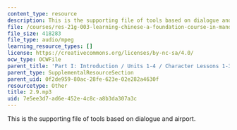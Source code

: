 ```yaml
---
content_type: resource
description: This is the supporting file of tools based on dialogue and airport.
file: /courses/res-21g-003-learning-chinese-a-foundation-course-in-mandarin-spring-2011/7e5ee3d7ad6e452e4c8ca8b3da307a3c_2.9.mp3
file_size: 418283
file_type: audio/mpeg
learning_resource_types: []
license: https://creativecommons.org/licenses/by-nc-sa/4.0/
ocw_type: OCWFile
parent_title: 'Part I: Introduction / Units 1-4 / Character Lessons 1-3'
parent_type: SupplementalResourceSection
parent_uid: 0f2de959-80ac-28fe-623e-02e282a4630f
resourcetype: Other
title: 2.9.mp3
uid: 7e5ee3d7-ad6e-452e-4c8c-a8b3da307a3c
---
```

This is the supporting file of tools based on dialogue and airport.